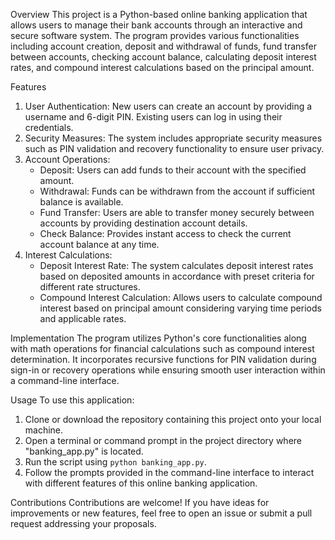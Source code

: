 Overview
This project is a Python-based online banking application that allows users to manage their bank accounts through an interactive and secure software system. The program provides various functionalities including account creation, deposit and withdrawal of funds, fund transfer between accounts, checking account balance, calculating deposit interest rates, and compound interest calculations based on the principal amount.

Features
1. User Authentication: New users can create an account by providing a username and 6-digit PIN. Existing users can log in using their credentials.
2. Security Measures: The system includes appropriate security measures such as PIN validation and recovery functionality to ensure user privacy.
3. Account Operations:
   - Deposit: Users can add funds to their account with the specified amount.
   - Withdrawal: Funds can be withdrawn from the account if sufficient balance is available.
   - Fund Transfer: Users are able to transfer money securely between accounts by providing destination account details.
   - Check Balance: Provides instant access to check the current account balance at any time.
4. Interest Calculations:
   - Deposit Interest Rate: The system calculates deposit interest rates based on deposited amounts in accordance with preset criteria for different rate structures.
   - Compound Interest Calculation: Allows users to calculate compound interest based on principal amount considering varying time periods and applicable rates.

Implementation
The program utilizes Python's core functionalities along with math operations for financial calculations such as compound interest determination. It incorporates recursive functions for PIN validation during sign-in or recovery operations while ensuring smooth user interaction within a command-line interface.

 Usage
To use this application:
1. Clone or download the repository containing this project onto your local machine.
2. Open a terminal or command prompt in the project directory where "banking_app.py" is located.
3. Run the script using `python banking_app.py`.
4. Follow the prompts provided in the command-line interface to interact with different features of this online banking application.

 Contributions
Contributions are welcome! If you have ideas for improvements or new features, feel free to open an issue or submit a pull request addressing your proposals.
